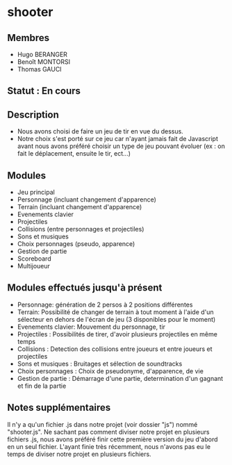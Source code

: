 # shooter

## Membres
+ Hugo BERANGER
+ Benoît MONTORSI
+ Thomas GAUCI

## Statut : En cours

## Description

+ Nous avons choisi de faire un jeu de tir en vue du dessus.
+ Notre choix s'est porté sur ce jeu car n'ayant jamais fait de Javascript avant nous avons préféré choisir un type de jeu pouvant évoluer (ex : on fait le déplacement, ensuite le tir, ect...)

## Modules
+ Jeu principal
+ Personnage (incluant changement d'apparence)
+ Terrain (incluant changement d'apparence)
+ Evenements clavier
+ Projectiles
+ Collisions (entre personnages et projectiles)
+ Sons et musiques
+ Choix personnages (pseudo, apparence)
+ Gestion de partie
+ Scoreboard
+ Multijoueur

## Modules effectués jusqu'à présent
+ Personnage: génération de 2 persos à 2 positions différentes
+ Terrain: Possibilité de changer de terrain à tout moment à l'aide d'un sélecteur en dehors de l'écran de jeu (3 disponibles pour le moment)
+ Evenements clavier: Mouvement du personnage, tir
+ Projectiles : Possibilités de tirer, d'avoir plusieurs projectiles en même temps
+ Collisions : Detection des collisions entre joueurs et entre joueurs et projectiles
+ Sons et musiques : Bruitages et sélection de soundtracks
+ Choix personnages : Choix de pseudonyme, d'apparence, de vie
+ Gestion de partie : Démarrage d'une partie, determination d'un gagnant et fin de la partie

## Notes supplémentaires
Il n'y a qu'un fichier .js dans notre projet (voir dossier "js") nommé "shooter.js". Ne sachant pas comment diviser notre projet en plusieurs fichiers .js, nous avons préféré finir cette première version du jeu d'abord en un seul fichier. L'ayant finie très récemment, nous n'avons pas eu le temps de diviser notre projet en plusieurs fichiers.
